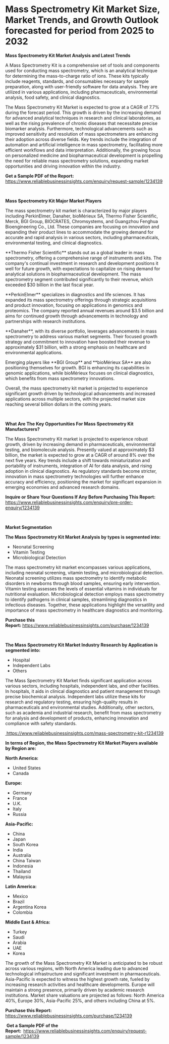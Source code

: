 <p><h1>Mass Spectrometry Kit Market Size, Market Trends, and Growth Outlook forecasted for period from 2025 to 2032</h1></p><p><strong>Mass Spectrometry Kit Market Analysis and Latest Trends</strong></p>
<p><p>A Mass Spectrometry Kit is a comprehensive set of tools and components used for conducting mass spectrometry, which is an analytical technique for determining the mass-to-charge ratio of ions. These kits typically include reagents, standards, and consumables necessary for sample preparation, along with user-friendly software for data analysis. They are utilized in various applications, including pharmaceuticals, environmental analysis, food safety, and clinical diagnostics.</p><p>The Mass Spectrometry Kit Market is expected to grow at a CAGR of 7.7% during the forecast period. This growth is driven by the increasing demand for advanced analytical techniques in research and clinical laboratories, as well as the rising prevalence of chronic diseases that necessitate precise biomarker analysis. Furthermore, technological advancements such as improved sensitivity and resolution of mass spectrometers are enhancing their adoption across diverse fields. Key trends include the integration of automation and artificial intelligence in mass spectrometry, facilitating more efficient workflows and data interpretation. Additionally, the growing focus on personalized medicine and biopharmaceutical development is propelling the need for reliable mass spectrometry solutions, expanding market opportunities and driving innovation within the industry.</p></p>
<p><strong>Get a Sample PDF of the Report:&nbsp;</strong> <a href="https://www.reliablebusinessinsights.com/enquiry/request-sample/1234139?utm_campaign=1873&utm_medium=2&utm_source=Github&utm_content=ia&utm_term=16042025&utm_id=mass-spectrometry-kit">https://www.reliablebusinessinsights.com/enquiry/request-sample/1234139</a></p>
<p>&nbsp;</p>
<p><strong>Mass Spectrometry Kit Major Market Players</strong></p>
<p><p>The mass spectrometry kit market is characterized by major players including PerkinElmer, Danaher, bioMérieux SA, Thermo Fisher Scientific, Merck, BGI Group, BIOCRATES, Chromsystems, and Guangzhou Fenghua Bioengineering Co., Ltd. These companies are focusing on innovation and expanding their product lines to accommodate the growing demand for accurate and rapid analysis in various sectors, including pharmaceuticals, environmental testing, and clinical diagnostics.</p><p>**Thermo Fisher Scientific** stands out as a global leader in mass spectrometry, offering a comprehensive range of instruments and kits. The company's continual investment in research and development positions it well for future growth, with expectations to capitalize on rising demand for analytical solutions in biopharmaceutical development. The mass spectrometry segment contributed significantly to their revenue, which exceeded $30 billion in the last fiscal year.</p><p>**PerkinElmer** specializes in diagnostics and life sciences. It has expanded its mass spectrometry offerings through strategic acquisitions and product innovation, focusing on applications in genomics and proteomics. The company reported annual revenues around $3.5 billion and aims for continued growth through advancements in technology and partnerships with research institutions.</p><p>**Danaher**, with its diverse portfolio, leverages advancements in mass spectrometry to address various market segments. Their focused growth strategy and commitment to innovation have boosted their revenue to approximately $31 billion, with a strong emphasis on healthcare and environmental applications.</p><p>Emerging players like **BGI Group** and **bioMérieux SA** are also positioning themselves for growth. BGI is enhancing its capabilities in genomic applications, while bioMérieux focuses on clinical diagnostics, which benefits from mass spectrometry innovations.</p><p>Overall, the mass spectrometry kit market is projected to experience significant growth driven by technological advancements and increased applications across multiple sectors, with the projected market size reaching several billion dollars in the coming years.</p></p>
<p>&nbsp;</p>
<p><strong>What Are The Key Opportunities For Mass Spectrometry Kit Manufacturers?</strong></p>
<p><p>The Mass Spectrometry Kit market is projected to experience robust growth, driven by increasing demand in pharmaceuticals, environmental testing, and biomolecule analysis. Presently valued at approximately $3 billion, the market is expected to grow at a CAGR of around 8% over the next five years. Key trends include a shift towards miniaturization and portability of instruments, integration of AI for data analysis, and rising adoption in clinical diagnostics. As regulatory standards become stricter, innovation in mass spectrometry technologies will further enhance accuracy and efficiency, positioning the market for significant expansion in emerging economies and advanced research domains.</p></p>
<p><strong>Inquire or Share Your Questions If Any Before Purchasing This Report:</strong> <a href="https://www.reliablebusinessinsights.com/enquiry/pre-order-enquiry/1234139?utm_campaign=1873&utm_medium=2&utm_source=Github&utm_content=ia&utm_term=16042025&utm_id=mass-spectrometry-kit">https://www.reliablebusinessinsights.com/enquiry/pre-order-enquiry/1234139</a></p>
<p>&nbsp;</p>
<p><strong>Market Segmentation</strong></p>
<p><strong>The Mass Spectrometry Kit Market Analysis by types is segmented into:</strong></p>
<p><ul><li>Neonatal Screening</li><li>Vitamin Testing</li><li>Microbiological Detection</li></ul></p>
<p><p>The mass spectrometry kit market encompasses various applications, including neonatal screening, vitamin testing, and microbiological detection. Neonatal screening utilizes mass spectrometry to identify metabolic disorders in newborns through blood samples, ensuring early intervention. Vitamin testing assesses the levels of essential vitamins in individuals for nutritional evaluation. Microbiological detection employs mass spectrometry to identify pathogens in clinical samples, streamlining diagnostics in infectious diseases. Together, these applications highlight the versatility and importance of mass spectrometry in healthcare diagnostics and monitoring.</p></p>
<p><strong>Purchase this Report:&nbsp;</strong><a href="https://www.reliablebusinessinsights.com/purchase/1234139?utm_campaign=1873&utm_medium=2&utm_source=Github&utm_content=ia&utm_term=16042025&utm_id=mass-spectrometry-kit">https://www.reliablebusinessinsights.com/purchase/1234139</a></p>
<p>&nbsp;</p>
<p><strong>The Mass Spectrometry Kit Market Industry Research by Application is segmented into:</strong></p>
<p><ul><li>Hospital</li><li>Independent Labs</li><li>Others</li></ul></p>
<p><p>The Mass Spectrometry Kit Market finds significant application across various sectors, including hospitals, independent labs, and other facilities. In hospitals, it aids in clinical diagnostics and patient management through precise biochemical analysis. Independent labs utilize these kits for research and regulatory testing, ensuring high-quality results in pharmaceuticals and environmental studies. Additionally, other sectors, such as academia and industrial research, benefit from mass spectrometry for analysis and development of products, enhancing innovation and compliance with safety standards.</p></p>
<p><a href="https://www.reliablebusinessinsights.com/mass-spectrometry-kit-r1234139?utm_campaign=1873&utm_medium=2&utm_source=Github&utm_content=ia&utm_term=16042025&utm_id=mass-spectrometry-kit">&nbsp;https://www.reliablebusinessinsights.com/mass-spectrometry-kit-r1234139</a></p>
<p><strong>In terms of Region, the Mass Spectrometry Kit Market Players available by Region are:</strong></p>
<p>
    <p> <strong> North America: </strong>
        <ul>
            <li>United States</li>
            <li>Canada</li>
        </ul>
        </p> 
    <p> <strong> Europe: </strong>
        <ul>
            <li>Germany</li>
            <li>France</li>
            <li>U.K.</li>
            <li>Italy</li>
            <li>Russia</li>
        </ul>
        </p> 
    <p> <strong> Asia-Pacific: </strong>
        <ul>
            <li>China</li>
            <li>Japan</li>
            <li>South Korea</li>
            <li>India</li>
            <li>Australia</li>
            <li>China Taiwan</li>
            <li>Indonesia</li>
            <li>Thailand</li>
            <li>Malaysia</li>
        </ul>
        </p> 
    <p> <strong> Latin America: </strong>
        <ul>
            <li>Mexico</li>
            <li>Brazil</li>
            <li>Argentina Korea</li>
            <li>Colombia</li>
        </ul>
        </p> 
    <p> <strong> Middle East & Africa: </strong>
        <ul>
            <li>Turkey</li>
            <li>Saudi</li>
            <li>Arabia</li>
            <li>UAE</li>
            <li>Korea</li>
        </ul>
    </p>
    </p>
<p><p>The growth of the Mass Spectrometry Kit Market is anticipated to be robust across various regions, with North America leading due to advanced technological infrastructure and significant investment in pharmaceuticals. Asia-Pacific is expected to witness the highest growth rate, fueled by increasing research activities and healthcare developments. Europe will maintain a strong presence, primarily driven by academic research institutions. Market share valuations are projected as follows: North America 40%, Europe 30%, Asia-Pacific 25%, and others including China at 5%.</p></p>
<p><strong>Purchase this Report: </strong><a href="https://www.reliablebusinessinsights.com/purchase/1234139?utm_campaign=1873&utm_medium=2&utm_source=Github&utm_content=ia&utm_term=16042025&utm_id=mass-spectrometry-kit">https://www.reliablebusinessinsights.com/purchase/1234139</a></p>
<p>&nbsp;<strong>Get a Sample PDF of the Report:&nbsp;&nbsp;</strong><a href="https://www.reliablebusinessinsights.com/enquiry/request-sample/1234139?utm_campaign=1873&utm_medium=2&utm_source=Github&utm_content=ia&utm_term=16042025&utm_id=mass-spectrometry-kit">https://www.reliablebusinessinsights.com/enquiry/request-sample/1234139</a></p>
<p><strong></strong></p>
<p><p></p><p></p><p></p></p>